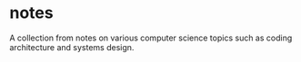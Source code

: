 # notes
A collection from notes on various computer science topics such as coding architecture and systems design.
